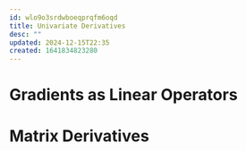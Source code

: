 ```yaml
---
id: wlo9o3srdwboeqprqfm6oqd
title: Univariate Derivatives
desc: ""
updated: 2024-12-15T22:35
created: 1641834823280
---
```

# Gradients as Linear Operators

# Matrix Derivatives

